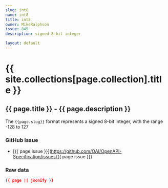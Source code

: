 ```yaml
---
slug: int8
name: int8
title: int8
owner: MikeRalphson
issue: 845
description: signed 8-bit integer

layout: default
---
```


# {{ site.collections[page.collection].title }}

## {{ page.title }} - {{ page.description }}

The `{{page.slug}}` format represents a signed 8-bit integer, with the range -128 to 127

### GitHub Issue

* [{{ page.issue }}](https://github.com/OAI/OpenAPI-Specification/issues/{{ page.issue }})

### Raw data

```json
{{ page || jsonify }}
```
